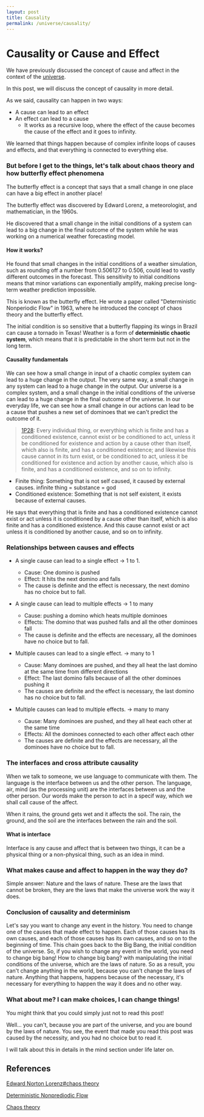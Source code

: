 ```yaml
---
layout: post
title: Causality
permalink: /universe/causality/
---
```


# Causality or Cause and Effect

We have previously discussed the concept of cause and affect in the context of the [universe]({{site.baseurl}}/universe/).

In this post, we will discuss the concept of causality in more detail.

As we said, causality can happen in two ways:

- A cause can lead to an effect
- An effect can lead to a cause
     - It works as a recursive loop, where the effect of the cause becomes the cause of the effect and it goes to infinity.

We learned that things happen because of complex infinite loops of causes and effects, and that everything is connected to everything else.

### But before I get to the things, let's talk about chaos theory and how butterfly effect phenomena

The butterfly effect is a concept that says that a small change in one place can have a big effect in another place!

The butterfly effect was discovered by Edward Lorenz, a meteorologist, and mathematician, in the 1960s.

He discovered that a small change in the initial conditions of a system can lead to a big change in the final outcome of the system while he was working on a numerical weather forecasting model.

#### How it works?

He found that small changes in the initial conditions of a weather simulation, such as rounding off a number from 0.506127 to 0.506, could lead to vastly different outcomes in the forecast. This sensitivity to initial conditions means that minor variations can exponentially amplify, making precise long-term weather prediction impossible​.

This is known as the butterfly effect.
He wrote a paper called "Deterministic Nonperiodic Flow" in 1963, where he introduced the concept of chaos theory and the butterfly effect.

The initial condition is so sensitive that a butterfly flapping its wings in Brazil can cause a tornado in Texas!
Weather is a form of **deterministic chaotic system**, which means that it is predictable in the short term but not in the long term.

#### Causality fundamentals

We can see how a small change in input of a chaotic complex system can lead to a huge change in the output.
The very same way, a small change in any system can lead to a huge change in the output.
Our universe is a complex system, and a small change in the initial conditions of the universe can lead to a huge change in the final outcome of the universe.
In our everyday life, we can see how a small change in our actions can lead to be a cause that pushes a new set of dominoes that we can't predict the outcome of it.

> [1P28](https://ethica.bc.edu/#/element/1P28): Every individual thing, or everything which is finite and has a conditioned existence, cannot exist or be conditioned to act, unless it be conditioned for existence and action by a cause other than itself, which also is finite, and has a conditioned existence; and likewise this cause cannot in its turn exist, or be conditioned to act, unless it be conditioned for existence and action by another cause, which also is finite, and has a conditioned existence, and so on to infinity.

- Finite thing: Something that is not self caused, it caused by external causes. infinite thing = substance = god
- Conditioned existence: Something that is not self existent, it exists because of external causes.

He says that everything that is finite and has a conditioned existence cannot exist or act unless it is conditioned by a cause other than itself, which is also finite and has a conditioned existence. And this cause cannot exist or act unless it is conditioned by another cause, and so on to infinity.

### Relationships between causes and effects

- A single cause can lead to a single effect -> 1 to 1.

     - Cause: One domino is pushed
     - Effect: It hits the next domino and falls
     - The cause is definite and the effect is necessary, the next domino has no choice but to fall.

- A single cause can lead to multiple effects -> 1 to many

     - Cause: pushing a domino which heats multiple dominoes
     - Effects: The domino that was pushed falls and all the other dominoes fall
     - The cause is definite and the effects are necessary, all the dominoes have no choice but to fall.

- Multiple causes can lead to a single effect. -> many to 1

     - Cause: Many dominoes are pushed, and they all heat the last domino at the same time from different directions
     - Effect: The last domino falls because of all the other dominoes pushing it
     - The causes are definite and the effect is necessary, the last domino has no choice but to fall.

- Multiple causes can lead to multiple effects. -> many to many

     - Cause: Many dominoes are pushed, and they all heat each other at the same time
     - Effects: All the dominoes connected to each other affect each other
     - The causes are definite and the effects are necessary, all the dominoes have no choice but to fall.

### The interfaces and cross attribute causality

When we talk to someone, we use language to communicate with them. The language is the interface between us and the other person. The language, air, mind (as the processing unit) are the interfaces between us and the other person.
Our words make the person to act in a specif way, which we shall call cause of the affect.

When it rains, the ground gets wet and it affects the soil. The rain, the ground, and the soil are the interfaces between the rain and the soil.

#### What is interface

Interface is any cause and affect that is between two things, it can be a physical thing or a non-physical thing, such as an idea in mind.

### What makes cause and affect to happen in the way they do?

Simple answer: Nature and the laws of nature.
These are the laws that cannot be broken, they are the laws that make the universe work the way it does.

### Conclusion of causality and determinism

Let's say you want to change any event in the history.
You need to change one of the causes that made effect to happen.
Each of those causes has its own causes, and each of those causes has its own causes, and so on to the beginning of time.
This chain goes back to the Big Bang, the initial condition of the universe.
So, if you wish to change any event in the world, you need to change big bang!
How to change big bang? with manipulating the initial conditions of the universe, which are the laws of nature.
So as a result, you can't change anything in the world, because you can't change the laws of nature.
Anything that happens, happens because of the necessary, it's necessary for everything to happen the way it does and no other way.

### What about me? I can make choices, I can change things!

You might think that you could simply just not to read this post!

Well... you can't, because you are part of the universe, and you are bound by the laws of nature.
You see, the event that made you read this post was caused by the necessity, and you had no choice but to read it.

I will talk about this in details in the mind section under life later on.

## References

[Edward Norton Lorenz#chaos theory](https://en.wikipedia.org/wiki/Edward_Norton_Lorenz)

[Deterministic Nonprediodic Flow](https://www.astro.puc.cl/~rparra/tools/PAPERS/lorenz1962.pdf)

[Chaos theory](https://en.wikipedia.org/wiki/Chaos_theory)
